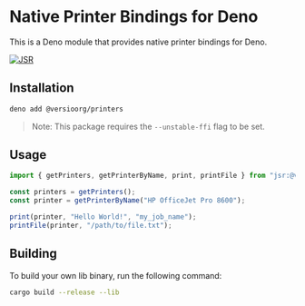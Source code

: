 # Native Printer Bindings for Deno
This is a Deno module that provides native printer bindings for Deno.

[![JSR](https://jsr.io/badges/@versioorg/printers)](https://jsr.io/@<scope>/<package>)

## Installation

```sh
deno add @versioorg/printers
```

> Note: This package requires the `--unstable-ffi` flag to be set.

## Usage

```ts
import { getPrinters, getPrinterByName, print, printFile } from "jsr:@versioorg/printers";

const printers = getPrinters();
const printer = getPrinterByName("HP OfficeJet Pro 8600");

print(printer, "Hello World!", "my_job_name");
printFile(printer, "/path/to/file.txt");
```

## Building

To build your own lib binary, run the following command:

```sh
cargo build --release --lib
```